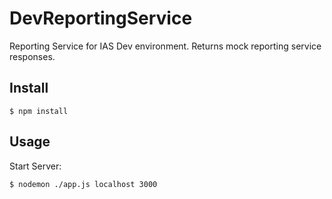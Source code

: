 # DevReportingService

Reporting Service for IAS Dev environment. Returns mock reporting service responses.

## Install

```
$ npm install 
```

## Usage

Start Server:

```
$ nodemon ./app.js localhost 3000
```

